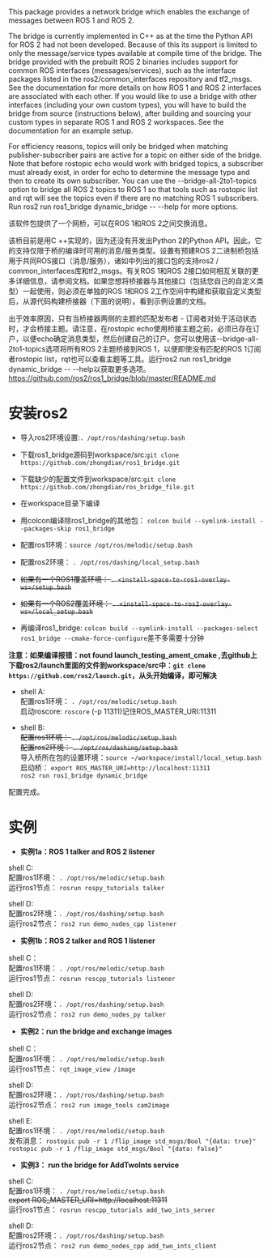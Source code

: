 This package provides a network bridge which enables the exchange of messages between ROS 1 and ROS 2.

The bridge is currently implemented in C++ as at the time the Python API for ROS 2 had not been developed. Because of this its support is limited to only the message/service types available at compile time of the bridge. The bridge provided with the prebuilt ROS 2 binaries includes support for common ROS interfaces (messages/services), such as the interface packages listed in the ros2/common_interfaces repository and tf2_msgs. See the documentation for more details on how ROS 1 and ROS 2 interfaces are associated with each other. If you would like to use a bridge with other interfaces (including your own custom types), you will have to build the bridge from source (instructions below), after building and sourcing your custom types in separate ROS 1 and ROS 2 workspaces. See the documentation for an example setup.

For efficiency reasons, topics will only be bridged when matching publisher-subscriber pairs are active for a topic on either side of the bridge. Note that before rostopic echo would work with bridged topics, a subscriber must already exist, in order for echo to determine the message type and then to create its own subscriber. You can use the --bridge-all-2to1-topics option to bridge all ROS 2 topics to ROS 1 so that tools such as rostopic list and rqt will see the topics even if there are no matching ROS 1 subscribers. Run ros2 run ros1_bridge dynamic_bridge -- --help for more options.

该软件包提供了一个网桥，可以在ROS 1和ROS 2之间交换消息。

该桥目前是用C ++实现的，因为还没有开发出Python 2的Python API。因此，它的支持仅限于桥的编译时可用的消息/服务类型。设置有预建ROS 2二进制桥包括用于共同ROS接口（消息/服务），诸如中列出的接口包的支持ros2 / common_interfaces库和tf2_msgs。有关ROS 1和ROS 2接口如何相互关联的更多详细信息，请参阅文档。如果您想将桥接器与其他接口（包括您自己的自定义类型）一起使用，则必须在单独的ROS 1和ROS 2工作空间中构建和获取自定义类型后，从源代码构建桥接器（下面的说明）。看到示例设置的文档。

出于效率原因，只有当桥接器两侧的主题的匹配发布者 - 订阅者对处于活动状态时，才会桥接主题。请注意，在rostopic echo使用桥接主题之前，必须已存在订户，以便echo确定消息类型，然后创建自己的订户。您可以使用该--bridge-all-2to1-topics选项将所有ROS 2主题桥接到ROS 1，以便即使没有匹配的ROS 1订阅者rostopic list，rqt也可以查看主题等工具。运行ros2 run ros1_bridge dynamic_bridge -- --help以获取更多选项。
https://github.com/ros2/ros1_bridge/blob/master/README.md

# 安装ros2
* 导入ros2环境设置:`. /opt/ros/dashing/setup.bash`  
* 下载ros1_bridge源码到workspace/src:`git clone https://github.com/zhongdian/ros1_bridge.git`
* 下载缺少的配置文件到workspace/src:`git clone https://github.com/zhongdian/ros_bridge_file.git`  

* 在workspace目录下编译  
* 用colcon编译除ros1_bridge的其他包：
`colcon build --symlink-install --packages-skip ros1_bridge`

* 配置ros1环境：`source /opt/ros/melodic/setup.bash`

* 配置ros2环境： `. /opt/ros/dashing/local_setup.bash`

* ~~如果有一个ROS1覆盖环境： `. <install-space-to-ros1-overlay-ws>/setup.bash`~~

* ~~如果有一个ROS2覆盖环境： `. <install-space-to-ros2-overlay-ws>/local_setup.bash`~~

* 再编译ros1_bridge: `colcon build --symlink-install --packages-select ros1_bridge --cmake-force-configure`差不多需要十分钟  

**注意：如果编译报错：not found launch_testing_ament_cmake ,去github上下载ros2/launch里面的文件到workspace/src中：`git clone https://github.com/ros2/launch.git`，从头开始编译，即可解决**


* shell A:  
配置ros1环境： `. /opt/ros/melodic/setup.bash`  
启动roscore: `roscore` (-p 11311)记住ROS_MASTER_URI:11311  

* shell B:  
~~配置ros1环境： `. /opt/ros/melodic/setup.bash`~~  
~~配置ros2环境： `. /opt/ros/dashing/setup.bash`~~  
导入桥所在包的设置环境：`source ~/workspace/install/local_setup.bash`  
启动桥： `export ROS_MASTER_URI=http://localhost:11311`  
       `ros2 run ros1_bridge dynamic_bridge`  

配置完成。

# 实例
* **实例1a：ROS 1 talker and ROS 2 listener**

shell C:  
配置ros1环境： `. /opt/ros/melodic/setup.bash`  
运行ros1节点： `rosrun rospy_tutorials talker`    

shell D:  
配置ros2环境：`. /opt/ros/dashing/setup.bash`  
运行ros2节点： `ros2 run demo_nodes_cpp listener`  

* **实例1b：ROS 2 talker and ROS 1 listener**

shell C：  
配置ros1环境： `. /opt/ros/melodic/setup.bash`  
运行ros1节点： `rosrun roscpp_tutorials listener`  

shell D:  
配置ros2环境：`. /opt/ros/dashing/setup.bash`  
运行ros2节点： `ros2 run demo_nodes_py talker`  

* **实例2：run the bridge and exchange images**

shell C：  
配置ros1环境： `. /opt/ros/melodic/setup.bash`  
运行ros1节点： `rqt_image_view /image`  

shell D:  
配置ros2环境：`. /opt/ros/dashing/setup.bash`  
运行ros2节点： `ros2 run image_tools cam2image`  

shell E:  
配置ros1环境： `. /opt/ros/melodic/setup.bash`  
发布消息： `rostopic pub -r 1 /flip_image std_msgs/Bool "{data: true}"`  
         `rostopic pub -r 1 /flip_image std_msgs/Bool "{data: false}"`  

* **实例3： run the bridge for AddTwoInts service**

shell C:  
配置ros1环境： `. /opt/ros/melodic/setup.bash`  
~~export ROS_MASTER_URI=http://localhost:11311~~  
运行ros1节点： `rosrun roscpp_tutorials add_two_ints_server`  

shell D:  
配置ros2环境：`. /opt/ros/dashing/setup.bash`  
运行ros2节点： `ros2 run demo_nodes_cpp add_two_ints_client`  


